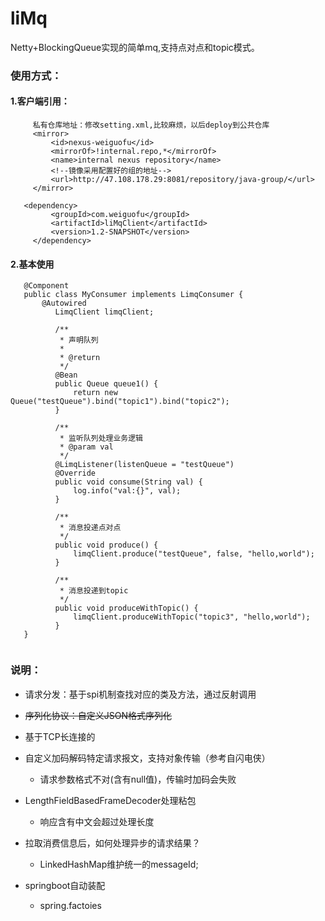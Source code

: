 # liMq
Netty+BlockingQueue实现的简单mq,支持点对点和topic模式。

   
### 使用方式：
   #### 1.客户端引用：
   
   ```
        私有仓库地址：修改setting.xml,比较麻烦，以后deploy到公共仓库
        <mirror>
            <id>nexus-weiguofu</id>
            <mirrorOf>!internal.repo,*</mirrorOf>
            <name>internal nexus repository</name>
            <!--镜像采用配置好的组的地址-->
            <url>http://47.108.178.29:8081/repository/java-group/</url>
        </mirror>

      <dependency>
            <groupId>com.weiguofu</groupId>
            <artifactId>liMqClient</artifactId>
            <version>1.2-SNAPSHOT</version>
        </dependency>
   ```
   #### 2.基本使用 
```    
   @Component
   public class MyConsumer implements LimqConsumer {
       @Autowired
          LimqClient limqClient;
      
          /**
           * 声明队列
           *
           * @return
           */
          @Bean
          public Queue queue1() {
              return new Queue("testQueue").bind("topic1").bind("topic2");
          }
      
          /**
           * 监听队列处理业务逻辑
           * @param val
           */
          @LimqListener(listenQueue = "testQueue")
          @Override
          public void consume(String val) {
              log.info("val:{}", val);
          }
      
          /**
           * 消息投递点对点
           */
          public void produce() {
              limqClient.produce("testQueue", false, "hello,world");
          }
      
          /**
           * 消息投递到topic
           */
          public void produceWithTopic() {
              limqClient.produceWithTopic("topic3", "hello,world");
          }
   }
  
   ```
### 说明：
  * 请求分发：基于spi机制查找对应的类及方法，通过反射调用
  
  * ~~序列化协议：自定义JSON格式序列化~~
  
  * 基于TCP长连接的
  
  * 自定义加码解码特定请求报文，支持对象传输（参考自闪电侠）
     * 请求参数格式不对(含有null值)，传输时加码会失败
     
  * LengthFieldBasedFrameDecoder处理粘包
     * 响应含有中文会超过处理长度
     
  * 拉取消费信息后，如何处理异步的请求结果？
     * LinkedHashMap维护统一的messageId;
     
  * springboot自动装配
     * spring.factoies
   

    
 